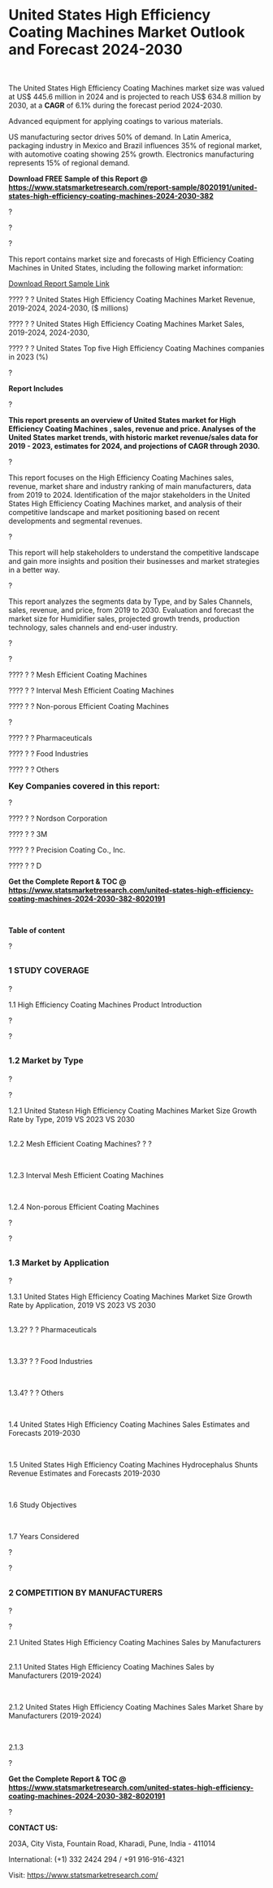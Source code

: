 <h1>United States High Efficiency Coating Machines Market Outlook and Forecast 2024-2030</h1><br/><p>The United States High Efficiency Coating Machines market size was valued at US$ 445.6 million in 2024 and is projected to reach US$ 634.8 million by 2030, at a <strong>CAGR</strong> of 6.1% during the forecast period 2024-2030.</p>
 
 
 
 <p>Advanced equipment for applying coatings to various materials.</p>
 
 
 
 <p>US manufacturing sector drives 50% of demand. In Latin America, packaging industry in Mexico and Brazil influences 35% of regional market, with automotive coating showing 25% growth. Electronics manufacturing represents 15% of regional demand.</p>
 
 
 
 <div><b>Download FREE Sample of this Report @ <a href="https://www.statsmarketresearch.com/download-free-sample/8020191/united-states-high-efficiency-coating-machines-2024-2030-382">https://www.statsmarketresearch.com/report-sample/8020191/united-states-high-efficiency-coating-machines-2024-2030-382</a></b></div>
 
 
 
 <p>? </p>
 
 
 
 <p>? </p>
 
 
 
 <p>? </p>
 
 
 
 <p>This report contains market size and forecasts of High Efficiency Coating Machines in United States, including the following market information:</p>
 
 
 
 <p><a href="https://www.statsmarketresearch.com/download-free-sample/8020191/united-states-high-efficiency-coating-machines-2024-2030-382">Download Report Sample Link</a></p>
 
 
 
 <p>???? ? ? United States High Efficiency Coating Machines Market Revenue, 2019-2024, 2024-2030, ($ millions)</p>
 
 
 
 <p>???? ? ? United States High Efficiency Coating Machines Market Sales, 2019-2024, 2024-2030,</p>
 
 
 
 <p>???? ? ? United States Top five High Efficiency Coating Machines companies in 2023 (%)</p>
 
 
 
 <p>? </p>
 
 
 
 <p><strong>Report Includes</strong></p>
 
 
 
 <p>? </p>
 
 
 
 <p><strong>This report presents an overview of United States market for High Efficiency Coating Machines , sales, revenue and price. Analyses of the United States market trends, with historic market revenue/sales data for 2019 - 2023, estimates for 2024, and projections of <strong>CAGR</strong> through 2030.</strong></p>
 
 
 
 <p>? </p>
 
 
 
 <p>This report focuses on the High Efficiency Coating Machines sales, revenue, market share and industry ranking of main manufacturers, data from 2019 to 2024. Identification of the major stakeholders in the United States High Efficiency Coating Machines market, and analysis of their competitive landscape and market positioning based on recent developments and segmental revenues.</p>
 
 
 
 <p>? </p>
 
 
 
 <p>This report will help stakeholders to understand the competitive landscape and gain more insights and position their businesses and market strategies in a better way.</p>
 
 
 
 <p>? </p>
 
 
 
 <p>This report analyzes the segments data by Type, and by Sales Channels, sales, revenue, and price, from 2019 to 2030. Evaluation and forecast the market size for Humidifier sales, projected growth trends, production technology, sales channels and end-user industry.</p>
 
 
 
 <p>? </p>
 
 
 
 <p>? </p>
 
 
 
 <p>???? ? ? Mesh Efficient Coating Machines</p>
 
 
 
 <p>???? ? ? Interval Mesh Efficient Coating Machines</p>
 
 
 
 <p>???? ? ? Non-porous Efficient Coating Machines</p>
 
 
 
 <p>? </p>
 
 
 
 <p>???? ? ? Pharmaceuticals</p>
 
 
 
 <p>???? ? ? Food Industries</p>
 
 
 
 <p>???? ? ? Others</p>
 
 
 
 <p><span style="font-size:16px"><strong>Key Companies covered in this report:</strong></span></p>
 
 
 
 <p>? </p>
 
 
 
 <p>???? ? ? Nordson Corporation</p>
 
 
 
 <p>???? ? ? 3M</p>
 
 
 
 <p>???? ? ? Precision Coating Co., Inc.</p>
 
 
 
 <p>???? ? ? D</p>
 
 
 
 <div><b>Get the Complete Report & TOC @ <a href="https://www.statsmarketresearch.com/united-states-high-efficiency-coating-machines-2024-2030-382-8020191">https://www.statsmarketresearch.com/united-states-high-efficiency-coating-machines-2024-2030-382-8020191</a></b></div>
 
 
 
 <p><br />
 
 <b>Table of content</b></p>
 
 
 
 <p>? </p>
 
 
 
 <h2><span style="font-size:16px"><strong>1 STUDY COVERAGE</strong></span></h2>
 
 
 
 <p>? </p>
 
 
 
 <p>1.1 High Efficiency Coating Machines Product Introduction</p>
 
 
 
 <p>? </p>
 
 
 
 <p>? </p>
 
 
 
 <h2><span style="font-size:16px"><strong>1.2 Market by Type</strong></span></h2>
 
 
 
 <p>? </p>
 
 
 
 <p>? </p>
 
 
 
 <p>1.2.1 United Statesn High Efficiency Coating Machines Market Size Growth Rate by Type, 2019 VS 2023 VS 2030<br />
 
 <br />
 
 1.2.2 Mesh Efficient Coating Machines? ? ? <br />
 
 <br />
 
 1.2.3 Interval Mesh Efficient Coating Machines<br />
 
 <br />
 
 1.2.4 Non-porous Efficient Coating Machines<br />
 
 ? </p>
 
 
 
 <p>? </p>
 
 
 
 <h2><span style="font-size:16px"><strong>1.3 Market by Application</strong></span></h2>
 
 
 
 <p>? </p>
 
 
 
 <p>1.3.1 United States High Efficiency Coating Machines Market Size Growth Rate by Application, 2019 VS 2023 VS 2030<br />
 
 <br />
 
 1.3.2? ? ? Pharmaceuticals<br />
 
 <br />
 
 1.3.3? ? ? Food Industries<br />
 
 <br />
 
 1.3.4? ? ? Others<br />
 
 <br />
 
 1.4 United States High Efficiency Coating Machines Sales Estimates and Forecasts 2019-2030<br />
 
 <br />
 
 1.5 United States High Efficiency Coating Machines Hydrocephalus Shunts Revenue Estimates and Forecasts 2019-2030<br />
 
 <br />
 
 1.6 Study Objectives<br />
 
 <br />
 
 1.7 Years Considered</p>
 
 
 
 <p>? </p>
 
 
 
 <p>? </p>
 
 
 
 <h2><span style="font-size:16px"><strong>2 COMPETITION BY MANUFACTURERS</strong></span></h2>
 
 
 
 <p>? </p>
 
 
 
 <p>? </p>
 
 
 
 <p>2.1 United States High Efficiency Coating Machines Sales by Manufacturers<br />
 
 <br />
 
 2.1.1 United States High Efficiency Coating Machines Sales by Manufacturers (2019-2024)<br />
 
 <br />
 
 2.1.2 United States High Efficiency Coating Machines Sales Market Share by Manufacturers (2019-2024)<br />
 
 <br />
 
 2.1.3</p>
 
 
 
 <p>? </p>
 
 
 
 <div><b>Get the Complete Report & TOC @ <a href="https://www.statsmarketresearch.com/united-states-high-efficiency-coating-machines-2024-2030-382-8020191">https://www.statsmarketresearch.com/united-states-high-efficiency-coating-machines-2024-2030-382-8020191</a></b></div>
 
 
 
 <p>? </p>
 
 
 
 <p><b>CONTACT US:</b><br />
 
 203A, City Vista, Fountain Road, Kharadi, Pune, India - 411014<br />
 
 International: (+1) 332 2424 294 / +91 916-916-4321<br />
 
 Visit: <a href="https://www.statsmarketresearch.com/">https://www.statsmarketresearch.com/</a></p>